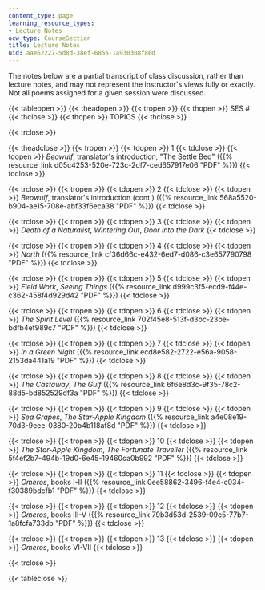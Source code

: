 ```yaml
---
content_type: page
learning_resource_types:
- Lecture Notes
ocw_type: CourseSection
title: Lecture Notes
uid: aae62227-5d8d-38ef-6856-1a930308f80d
---
```


The notes below are a partial transcript of class discussion, rather than lecture notes, and may not represent the instructor's views fully or exactly. Not all poems assigned for a given session were discussed.

{{< tableopen >}}
{{< theadopen >}}
{{< tropen >}}
{{< thopen >}}
SES #
{{< thclose >}}
{{< thopen >}}
TOPICS
{{< thclose >}}

{{< trclose >}}

{{< theadclose >}}
{{< tropen >}}
{{< tdopen >}}
1
{{< tdclose >}}
{{< tdopen >}}
_Beowulf_, translator's introduction, "The Settle Bed" ({{% resource_link d05c4253-520e-723c-2df7-ced657917e06 "PDF" %}})
{{< tdclose >}}

{{< trclose >}}
{{< tropen >}}
{{< tdopen >}}
2
{{< tdclose >}}
{{< tdopen >}}
_Beowulf_, translator's introduction (cont.) ({{% resource_link 568a5520-b904-ae15-708e-abf33f6eca38 "PDF" %}})
{{< tdclose >}}

{{< trclose >}}
{{< tropen >}}
{{< tdopen >}}
3
{{< tdclose >}}
{{< tdopen >}}
_Death of a Naturalist_, _Wintering Out_, _Door into the Dark_
{{< tdclose >}}

{{< trclose >}}
{{< tropen >}}
{{< tdopen >}}
4
{{< tdclose >}}
{{< tdopen >}}
_North_ ({{% resource_link cf36d66c-e432-6ed7-d086-c3e657790798 "PDF" %}})
{{< tdclose >}}

{{< trclose >}}
{{< tropen >}}
{{< tdopen >}}
5
{{< tdclose >}}
{{< tdopen >}}
_Field Work_, _Seeing Things_ ({{% resource_link d999c3f5-ecd9-f44e-c362-458f4d929d42 "PDF" %}})
{{< tdclose >}}

{{< trclose >}}
{{< tropen >}}
{{< tdopen >}}
6
{{< tdclose >}}
{{< tdopen >}}
_The Spirit Level_ ({{% resource_link 702f45e8-513f-d3bc-23be-bdfb4ef989c7 "PDF" %}})
{{< tdclose >}}

{{< trclose >}}
{{< tropen >}}
{{< tdopen >}}
7
{{< tdclose >}}
{{< tdopen >}}
_In a Green Night_ ({{% resource_link ecd8e582-2722-e56a-9058-2153da441a19 "PDF" %}})
{{< tdclose >}}

{{< trclose >}}
{{< tropen >}}
{{< tdopen >}}
8
{{< tdclose >}}
{{< tdopen >}}
_The Castaway_, _The Gulf_ ({{% resource_link 6f6e8d3c-9f35-78c2-88d5-bd852529df3a "PDF" %}})
{{< tdclose >}}

{{< trclose >}}
{{< tropen >}}
{{< tdopen >}}
9
{{< tdclose >}}
{{< tdopen >}}
_Sea Grapes_, _The Star-Apple Kingdom_ ({{% resource_link a4e08e19-70d3-9eee-0380-20b4b118af8d "PDF" %}})
{{< tdclose >}}

{{< trclose >}}
{{< tropen >}}
{{< tdopen >}}
10
{{< tdclose >}}
{{< tdopen >}}
_The Star-Apple Kingdom_, _The Fortunate Traveller_ ({{% resource_link 5f4ef2b7-494b-19d0-6e45-19460ca0b992 "PDF" %}})
{{< tdclose >}}

{{< trclose >}}
{{< tropen >}}
{{< tdopen >}}
11
{{< tdclose >}}
{{< tdopen >}}
_Omeros_, books I-II ({{% resource_link 0ee58862-3496-f4e4-c034-f30389bdcfb1 "PDF" %}})
{{< tdclose >}}

{{< trclose >}}
{{< tropen >}}
{{< tdopen >}}
12
{{< tdclose >}}
{{< tdopen >}}
_Omeros_, books III-V ({{% resource_link 79b3d53d-2539-09c5-77b7-1a8fcfa733db "PDF" %}})
{{< tdclose >}}

{{< trclose >}}
{{< tropen >}}
{{< tdopen >}}
13
{{< tdclose >}}
{{< tdopen >}}
_Omeros_, books VI-VII
{{< tdclose >}}

{{< trclose >}}

{{< tableclose >}}